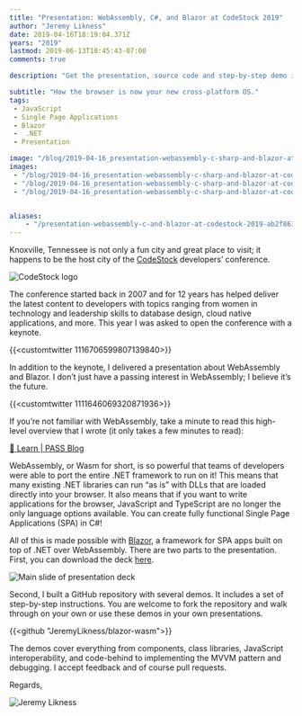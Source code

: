 ```yaml
---
title: "Presentation: WebAssembly, C#, and Blazor at CodeStock 2019"
author: "Jeremy Likness"
date: 2019-04-16T18:19:04.371Z
years: "2019"
lastmod: 2019-06-13T10:45:43-07:00
comments: true

description: "Get the presentation, source code and step-by-step demo instructions for a session that covers how to run C# and .NET in the browser without plugins using Blazor over WebAssembly."

subtitle: "How the browser is now your new cross-platform OS."
tags:
 - JavaScript 
 - Single Page Applications 
 - Blazor 
 -  .NET
 - Presentation

image: "/blog/2019-04-16_presentation-webassembly-c-sharp-and-blazor-at-codestock-2019/images/2.png" 
images:
 - "/blog/2019-04-16_presentation-webassembly-c-sharp-and-blazor-at-codestock-2019/images/1.png" 
 - "/blog/2019-04-16_presentation-webassembly-c-sharp-and-blazor-at-codestock-2019/images/2.png" 
 - "/blog/2019-04-16_presentation-webassembly-c-sharp-and-blazor-at-codestock-2019/images/3.gif" 


aliases:
    - "/presentation-webassembly-c-and-blazor-at-codestock-2019-ab2f8636356"
---
```


Knoxville, Tennessee is not only a fun city and great place to visit; it happens to be the host city of the [CodeStock](https://codestock.org) developers’ conference.

![CodeStock logo](/blog/2019-04-16_presentation-webassembly-c-sharp-and-blazor-at-codestock-2019/images/1.png)

The conference started back in 2007 and for 12 years has helped deliver the latest content to developers with topics ranging from women in technology and leadership skills to database design, cloud native applications, and more. This year I was asked to open the conference with a keynote.

{{<customtwitter 1116706599807139840>}}

In addition to the keynote, I delivered a presentation about WebAssembly and Blazor. I don’t just have a passing interest in WebAssembly; I believe it’s the future.

{{<customtwitter 1111646069320871936>}}

If you’re not familiar with WebAssembly, take a minute to read this high-level overview that I wrote (it only takes a few minutes to read):

[🔗 Learn | PASS Blog](https://www.pass.org/Community/PASSBlog/tabid/1476/entryid/912/WebAssembly-Bringing-Diversity-of-Language-to-the-Web.aspx)

WebAssembly, or Wasm for short, is so powerful that teams of developers were able to port the entire .NET framework to run on it! This means that many existing .NET libraries can run “as is” with DLLs that are loaded directly into your browser. It also means that if you want to write applications for the browser, JavaScript and TypeScript are no longer the only language options available. You can create fully functional Single Page Applications (SPA) in C#!

All of this is made possible with [Blazor](https://docs.microsoft.com/en-us/aspnet/core/blazor/?view=aspnetcore-5.0&utm_source=jeliknes&utm_medium=blog&utm_campaign=medium&WT.mc_id=medium-blog-jeliknes&viewFallbackFrom=aspnetcore-3.0), a framework for SPA apps built on top of .NET over WebAssembly. There are two parts to the presentation. First, you can download the deck [here](https://jlikme.blob.core.windows.net/presentations/Likness-WebAssembly-CodeStock.pptx?utm_source=jeliknes&utm_medium=blog&utm_campaign=medium&WT.mc_id=medium-blog-jeliknes).

![Main slide of presentation deck](/blog/2019-04-16_presentation-webassembly-c-sharp-and-blazor-at-codestock-2019/images/2.png)

Second, I built a GitHub repository with several demos. It includes a set of step-by-step instructions. You are welcome to fork the repository and walk through on your own or use these demos in your own presentations.

{{<github "JeremyLikness/blazor-wasm">}}

The demos cover everything from components, class libraries, JavaScript interoperability, and code-behind to implementing the MVVM pattern and debugging. I accept feedback and of course pull requests.

Regards,

![Jeremy Likness](/blog/2019-04-16_presentation-webassembly-c-sharp-and-blazor-at-codestock-2019/images/3.gif)
